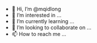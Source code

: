 - 👋 Hi, I’m @mqidlong
- 👀 I’m interested in ...
- 🌱 I’m currently learning ...
- 💞️ I’m looking to collaborate on ...
- 📫 How to reach me ...

<!---
mqidlong/mqidlong is a ✨ special ✨ repository because its `README.md` (this file) appears on your GitHub profile.
You can click the Preview link to take a look at your changes.
--->
